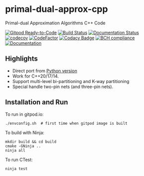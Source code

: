 # primal-dual-approx-cpp

Primal-dual Approximation Algorithms C++ Code

[![Gitpod Ready-to-Code](https://img.shields.io/badge/Gitpod-Ready--to--Code-blue?logo=gitpod)](https://gitpod.io/#https://github.com/luk036/primal-dual-approx-cpp)
[![Build Status](https://travis-ci.org/luk036/primal-dual-approx-cpp.svg?branch=master)](https://travis-ci.org/luk036/primal-dual-approx-cpp)
[![Documentation Status](https://readthedocs.org/projects/primal-dual-approx-cpp/badge/?version=latest)](https://primal-dual-approx-cpp.readthedocs.io/en/latest/?badge=latest)
[![codecov](https://codecov.io/gh/luk036/primal-dual-approx-cpp/branch/master/graph/badge.svg)](https://codecov.io/gh/luk036/primal-dual-approx-cpp)
[![CodeFactor](https://www.codefactor.io/repository/github/luk036/primal-dual-approx-cpp/badge)](https://www.codefactor.io/repository/github/luk036/primal-dual-approx-cpp)
[![Codacy Badge](https://api.codacy.com/project/badge/Grade/63f43fb5c7034f4d863c5a86dd0cba1e)](https://app.codacy.com/app/luk036/primal-dual-approx-cpp?utm_source=github.com&utm_medium=referral&utm_content=luk036/primal-dual-approx-cpp&utm_campaign=Badge_Grade_Dashboard)
[![BCH compliance](https://bettercodehub.com/edge/badge/luk036/primal-dual-approx-cpp?branch=master)](https://bettercodehub.com/)
[![Documentation](https://img.shields.io/badge/Documentation-latest-blue.svg)](https://luk036.github.io/doc/primal-dual-approx-cpp/index.html)

## Highlights

-   Direct port from [Python version](https://github.com/luk036/ckpttnpy)
-   Work for C++20/17/14.
-   Support multi-level bi-partitioning and K-way partitioning
-   Special handle two-pin nets (and three-pin nets).

## Installation and Run

To run in gitpod.io:

    ./envconfig.sh  # first time when gitpod image is built

To build with Ninja:

    mkdir build && cd build
    cmake -GNinja ..
    ninja all

To run CTest:

    ninja test
